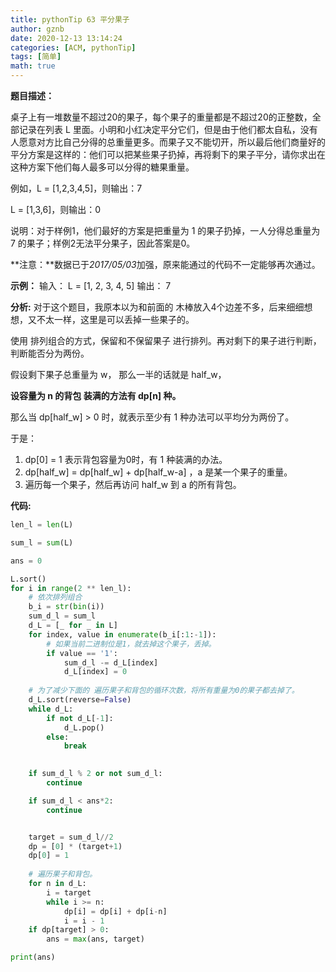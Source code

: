 ```yaml
---
title: pythonTip 63 平分果子
author: gznb
date: 2020-12-13 13:14:24
categories: [ACM, pythonTip]
tags: [简单]
math: true
---
```


**题目描述：**

桌子上有一堆数量不超过20的果子，每个果子的重量都是不超过20的正整数，全部记录在列表 L 里面。小明和小红决定平分它们，但是由于他们都太自私，没有人愿意对方比自己分得的总重量更多。而果子又不能切开，所以最后他们商量好的平分方案是这样的：他们可以把某些果子扔掉，再将剩下的果子平分，请你求出在这种方案下他们每人最多可以分得的糖果重量。

例如，L = [1,2,3,4,5]，则输出：7

   L = [1,3,6]，则输出：0

说明：对于样例1，他们最好的方案是把重量为 1 的果子扔掉，一人分得总重量为 7 的果子；样例2无法平分果子，因此答案是0。

**注意：**数据已于*2017/05/03*加强，原来能通过的代码不一定能够再次通过。



**示例：**
输入： L = [1, 2, 3, 4, 5]
输出： 7



**分析:**
对于这个题目，我原本以为和前面的 木棒放入4个边差不多，后来细细想想，又不太一样，这里是可以丢掉一些果子的。

使用 排列组合的方式，保留和不保留果子 进行排列。再对剩下的果子进行判断，判断能否分为两份。



假设剩下果子总重量为  w， 那么一半的话就是  half_w，

**设容量为 n 的背包 装满的方法有 dp[n] 种。**

那么当 dp[half_w] > 0 时，就表示至少有 1 种办法可以平均分为两份了。

于是：

1. dp[0] = 1 表示背包容量为0时，有 1 种装满的办法。
2. dp[half_w] = dp[half_w] + dp[half_w-a]  ，a 是某一个果子的重量。
3. 遍历每一个果子，然后再访问 half_w 到 a 的所有背包。 



**代码:**
```python
len_l = len(L)

sum_l = sum(L)

ans = 0

L.sort()
for i in range(2 ** len_l):
    # 依次排列组合
    b_i = str(bin(i))
    sum_d_l = sum_l
    d_L = [_ for _ in L]
    for index, value in enumerate(b_i[:1:-1]):
        # 如果当前二进制位是1，就去掉这个果子，丢掉。
        if value == '1':
            sum_d_l -= d_L[index]
            d_L[index] = 0
    
	# 为了减少下面的 遍历果子和背包的循环次数，将所有重量为0的果子都去掉了。
    d_L.sort(reverse=False)
    while d_L:
        if not d_L[-1]:
            d_L.pop()
        else:
            break
    

    if sum_d_l % 2 or not sum_d_l:
        continue

    if sum_d_l < ans*2:
        continue


    target = sum_d_l//2
    dp = [0] * (target+1)
    dp[0] = 1
	
    # 遍历果子和背包。
    for n in d_L:
        i = target
        while i >= n:
            dp[i] = dp[i] + dp[i-n]
            i = i - 1
    if dp[target] > 0:
        ans = max(ans, target)

print(ans)
```
